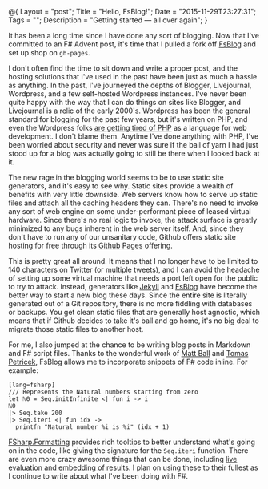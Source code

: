 @{
    Layout = "post";
    Title = "Hello, FsBlog!";
    Date = "2015-11-29T23:27:31";
    Tags = "";
    Description = "Getting started — all over again";
}

It has been a long time since I have done any sort of blogging. Now that I've committed to an F# Advent post, it's time that I pulled a fork off [FsBlog][FsBlog] and set up shop on `gh‑pages`.

  [FsBlog]:https://github.com/fsprojects/FsBlog

<!--more-->

I don't often find the time to sit down and write a proper post, and the hosting solutions that I've used in the past have been just as much a hassle as anything. In the past, I've journeyed the depths of Blogger, Livejournal, Wordpress, and a few self-hosted Wordpress instances. I've never been quite happy with the way that I can do things on sites like Blogger, and Livejournal is a relic of the early 2000's. Wordpress has been the general standard for blogging for the past few years, but it's written on PHP, and even the Wordpress folks [are getting tired of PHP][WPNew] as a language for web development. I don't blame them. Anytime I've done anything with PHP, I've been worried about security and never was sure if the ball of yarn I had just stood up for a blog was actually going to still be there when I looked back at it.

The new rage in the blogging world seems to be to use static site generators, and it's easy to see why. Static sites provide a wealth of benefits with very little downside. Web servers know how to serve up static files and attach all the caching headers they can. There's no need to invoke any sort of web engine on some under-performant piece of leased virtual hardware. Since there's no real logic to invoke, the attack surface is greatly minimized to any bugs inherent in the web server itself. And, since they don't have to run any of our unsanitary code, Github offers static site hosting for free through its [Github Pages][GHPages] offering.

This is pretty great all around. It means that I no longer have to be limited to 140 characters on Twitter (or multiple tweets), and I can avoid the headache of setting up some virtual machine that needs a port left open for the public to try to attack. Instead, generators like [Jekyll][Jekyll] and [FsBlog][FsBlog] have become the better way to start a new blog these days. Since the entire site is literally generated out of a Git repository, there is no more fiddling with databases or backups. You get clean static files that are generally host agnostic, which means that if Github decides to take it's ball and go home, it's no big deal to migrate those static files to another host.

For me, I also jumped at the chance to be writing blog posts in Markdown and F# script files. Thanks to the wonderful work of [Matt Ball][TwitMBal] and [Tomas Petricek][TwitTPet], FsBlog allows me to incorporate snippets of F# code inline. For example:

    [lang=fsharp]
    /// Represents the Natural numbers starting from zero
    let ℕ0 = Seq.initInfinite <| fun i -> i
    ℕ0
    |> Seq.take 200
    |> Seq.iteri <| fun idx ->
      printfn "Natural number %i is %i" (idx + 1)

[FSharp.Formatting][FsForm] provides rich tooltips to better understand what's going on in the code, like giving the signature for the `Seq.iteri` function. There are even more crazy awesome things that can be done, including [live evaluation and embedding of results][FsFormEval]. I plan on using these to their fullest as I continue to write about what I've been doing with F#.

  [FsForm]:https://tpetricek.github.io/FSharp.Formatting
  [FsFormEval]:https://tpetricek.github.io/FSharp.Formatting/evaluation.html
  [GHPages]:https://pages.github.com/
  [Jekyll]:https://jekyllrb.com/
  [TwitMBal]:https://twitter.com/MattDrivenDev
  [TwitTPet]:https://twitter.com/tomaspetricek
  [WPNew]:https://developer.wordpress.com/2015/11/23/the-story-behind-the-new-wordpress-com/
